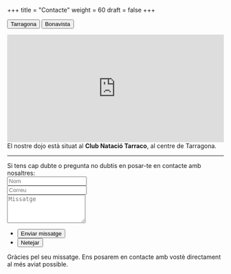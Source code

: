 +++
title = "Contacte"
weight = 60
draft = false
+++

<button id="button_tarraco" class="tablink active" onclick="openPage('tarraco')">Tarragona</button>
<button id="button_gembukai" class="tablink" onclick="openPage('gembukai')" id="defaultOpen">Bonavista</button>

<div id="gembukai" hidden>
	<iframe src="https://www.google.com/maps/embed?pb=!1m18!1m12!1m3!1d3005.796468965397!2d1.1900537508851787!3d41.117135920566426!2m3!1f0!2f0!3f0!3m2!1i1024!2i768!4f13.1!3m3!1m2!1s0x12a1578b3a8c4de7%3A0xdab6129bb668b585!2sGembu-Kai+Club+Esportiu!5e0!3m2!1ses!2ses!4v1522689375829" width="100%" height="250" frameborder="0" style="border:0" allowfullscreen></iframe>
  També impartim classes al dojo <strong>Gembu-Kai Club Esportiu</strong>, a Bonavista.
</div>
<div id="tarraco">
	<iframe src="https://www.google.com/maps/embed?pb=!1m18!1m12!1m3!1d3005.6792101467636!2d1.2590779505723646!3d41.11969652040898!2m3!1f0!2f0!3f0!3m2!1i1024!2i768!4f13.1!3m3!1m2!1s0x12a3fcce6c64a441%3A0x60a18a1099324888!2sClub+de+Nataci%C3%B3+Tarraco!5e0!3m2!1sen!2ses!4v1519899702247" width="100%" height="250" frameborder="0" style="border:0" allowfullscreen></iframe>
	El nostre dojo està situat al <strong>Club Natació Tarraco</strong>, al centre de Tarragona.
</div>
<hr>
<form id='contactform' method='post' action=''>
  Si tens cap dubte o pregunta no dubtis en posar-te en contacte amb nosaltres:
	<input type="hidden" name="_cc" id="_cc" />
	<div class="field half first">
		<input type="text" name="name" id="name" placeholder="Nom"/>
	</div>
	<div class="field half">
		<input type="email" id="email" name="email" placeholder="Correu">
	</div>
	<div class="field">
		<textarea name="message" id="message" rows="4" placeholder="Missatge"></textarea>
	</div>
	<ul class="actions">
		<li><input type="submit" value="Enviar missatge" class="special" /></li>
		<li><input type="reset" value="Netejar"></span></li>
	</ul>
	<input type="hidden" name="_next" value="?sent#formspree" />
	<input type="hidden" name="_subject" value="[WEB] - Consulta" />
	<input type="text" name="_gotcha" style="display:none" />
</form>
<span id="contactformsent">
  <p>Gràcies pel seu missatge. Ens posarem en contacte amb vostè directament al més aviat possible.</p>
</span>

<script>
$(document).ready(function($) {
  var email_cc = window.atob("aW5mb2FjYWRpckBnbWFpbC5jb20=");
  $('#_cc').val(email_cc);
  var email_to = window.atob("anJzdGFycmFnb25hQGdtYWlsLmNvbQ==");
  $('#contactform').attr("action", "https://formspree.io/" + email_to);

  $(function(){
      if (window.location.search == "?sent") {
      	$('#contactform').hide();
      	$('#contactformsent').show();
      } else {
      	$('#contactformsent').hide();
      }
  });
});

function openPage(page) {
	switch(page){
		case 'tarraco':
			$('#gembukai').hide();
			$('#tarraco').show();
			$('#button_gembukai').removeClass('active');
			$('#button_tarraco').addClass('active');
			break;
		case 'gembukai':
			$('#tarraco').hide();
			$('#gembukai').show();
			$('#button_tarraco').removeClass('active');
			$('#button_gembukai').addClass('active');
			break;
	}
}
</script>
